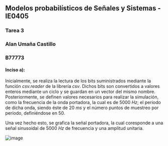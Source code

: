 ## Modelos probabilísticos de Señales y Sistemas - IE0405
### Tarea 3
### Alan Umaña Castillo
### B77773

#### Inciso a):

Inicialmente, se realiza la lectura de los bits suministrados mediante la función *csv.reader* de la librería *csv*. Dichos bits son convertidos a valores enteros mediante un ciclo y se guardan en un vector del mismo nombre. Posteriormente, se definen valores necesarios para realizar la simulación, como la frecuencia de la onda portadora, la cual es de 5000 *Hz*; el periodo de dicha onda, siendo éste de 20 *ms* y el número puntos de muestreo por período, definiéndose en 50.

Una vez hecho esto, se grafica la señal portadora, la cual coresponde a una señal sinusoidal de 5000 *Hz* de frecuencia y una amplitud unitaria. 

![image](https://user-images.githubusercontent.com/66042916/85786838-e130e500-b6e7-11ea-8a76-723e18b2d816.png)

